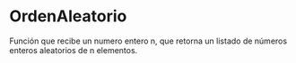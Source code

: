 # OrdenAleatorio
  Función que recibe un numero entero n, que retorna un listado de números enteros aleatorios de n elementos.
